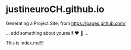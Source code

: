 # justineuroCH.github.io
Generating a Project Site; from https://pages.github.com/

... add something about yourself :heart: :angel: ... 

This is index.md!!!
